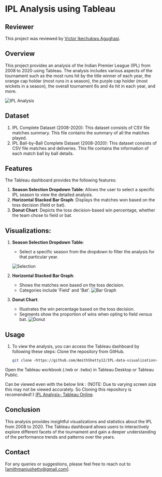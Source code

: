 # IPL Analysis using Tableau

## Reviewer
This project was reviewed by [Victor Ikechukwu Agughasi](https://github.com/Victor-Ikechukwu).

## Overview
This project provides an analysis of the Indian Premier League (IPL) from 2008 to 2020 using Tableau. The analysis includes various aspects of the tournament such as the most runs hit by the title winner of each year, the orange cap holder (most runs in a season), the purple cap holder (most wickets in a season), the overall tournament 6s and 4s hit in each year, and more.

![IPL Analysis](https://github.com/user-attachments/assets/6dabdb27-6e4e-42dd-9ed6-09c71b74f03e)


## Dataset
 1. IPL Complete Dataset (2008-2020): This dataset consists of CSV file matches summary. This file contains the summary of all the matches played.
 2. IPL Ball-by-Ball Complete Dataset (2008-2020): This dataset consists of CSV file matches and deliveries. This file contains the information of each match ball by ball details.

## Features
The Tableau dashboard provides the following features:
 1. **Season Selection Dropdown Table**: Allows the user to select a specific IPL season to view the detailed analysis.
 2. **Horizontal Stacked Bar Graph**: Displays the matches won based on the toss decision (field or bat).
 3. **Donut Chart**: Depicts the toss decision-based win percentage, whether the team chose to field or bat.


## Visualizations:
1. **Season Selection Dropdown Table**:
   - Select a specific season from the dropdown to filter the analysis for that particular year.
     
   ![Selection](https://github.com/user-attachments/assets/97f11984-2627-4872-b021-7a1e7da510c6)
     
2. **Horizontal Stacked Bar Graph**:
   - Shows the matches won based on the toss decision.
   - Categories include 'Field' and 'Bat'.
   ![Bar Graph](https://github.com/user-attachments/assets/8a2ca6be-0272-43e4-851c-3549bd3bbcdd)
 
3. **Donut Chart**:
   - Illustrates the win percentage based on the toss decision.
   - Segments show the proportion of wins when opting to field versus bat.
   ![Donut](https://github.com/user-attachments/assets/591003e0-b5da-4748-9b44-ce3659f3483b)

## Usage
1. To view the analysis, you can access the Tableau dashboard by following these steps:
Clone the repository from GitHub.
    ```bash
    git clone <https://github.com/AmithShetty12/IPL-data-visualization>
    ```
Open the Tableau workbook (.twb or .twbx) in Tableau Desktop or Tableau Public.

Can be viewed even with the below link :
(NOTE: Due to varying screen size this may not be viewed accurately. So Cloning this repository is recomended!:)
[IPL Analysis- Tableau Online](https://public.tableau.com/views/DSV_Project/IPLANALYSIS?:language=en-US&publish=yes&:sid=&:redirect=auth&:display_count=n&:origin=viz_share_link).

## Conclusion
This analysis provides insightful visualizations and statistics about the IPL from 2008 to 2020. The Tableau dashboard allows users to interactively explore different facets of the tournament and gain a deeper understanding of the performance trends and patterns over the years.

## Contact
For any queries or suggestions, please feel free to reach out to [amithmanjushetty@gmail.com].
